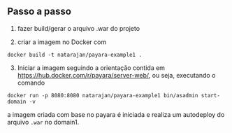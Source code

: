 ## Passo a passo

1) fazer build/gerar o arquivo .war do projeto

2) criar a imagem no Docker com

  `docker build -t natarajan/payara-example1 . `

3) Iniciar a imagem seguindo a orientação contida em <https://hub.docker.com/r/payara/server-web/>, ou seja, executando o comando

  `docker run -p 8080:8080 natarajan/payara-example1 bin/asadmin start-domain -v`

  a imagem criada com base no payara é iniciada e realiza um autodeploy do arquivo `.war` no domain1.

